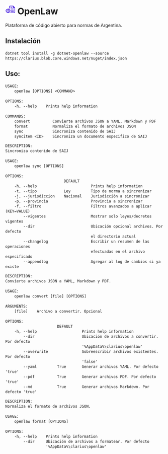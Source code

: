 ![Icon](assets/img/icon.png) OpenLaw
============

Plataforma de código abierto para normas de Argentina.

## Instalación

```
dotnet tool install -g dotnet-openlaw --source https://clarius.blob.core.windows.net/nuget/index.json
```

## Uso:

<!-- include src/dotnet-openlaw/help.md -->
```shell
USAGE:
    openlaw [OPTIONS] <COMMAND>

OPTIONS:
    -h, --help    Prints help information

COMMANDS:
    convert          Convierte archivos JSON a YAML, Markdown y PDF
    format           Normaliza el formato de archivos JSON         
    sync             Sincroniza contenido de SAIJ                  
    syncitem <ID>    Sincroniza un documento especifico de SAIJ    
```

<!-- src/dotnet-openlaw/help.md -->

<!-- include src/dotnet-openlaw/sync.md -->
```shell
DESCRIPTION:
Sincroniza contenido de SAIJ

USAGE:
    openlaw sync [OPTIONS]

OPTIONS:
                          DEFAULT                                               
    -h, --help                        Prints help information                   
    -t, --tipo            Ley         Tipo de norma a sincronizar               
    -j, --jurisdiccion    Nacional    Jurisdicción a sincronizar                
    -p, --provincia                   Provincia a sincronizar                   
    -f, --filtro                      Filtros avanzados a aplicar (KEY=VALUE)   
        --vigentes                    Mostrar solo leyes/decretos vigentes      
        --dir                         Ubicación opcional archivos. Por defecto  
                                      el directorio actual                      
        --changelog                   Escribir un resumen de las operaciones    
                                      efectuadas en el archivo especificado     
        --appendlog                   Agregar al log de cambios si ya existe    
```

<!-- src/dotnet-openlaw/sync.md -->

<!-- include src/dotnet-openlaw/convert.md -->
```shell
DESCRIPTION:
Convierte archivos JSON a YAML, Markdown y PDF.

USAGE:
    openlaw convert [file] [OPTIONS]

ARGUMENTS:
    [file]    Archivo a convertir. Opcional

OPTIONS:
                       DEFAULT                                                  
    -h, --help                    Prints help information                       
        --dir                     Ubicación de archivos a convertir. Por defecto
                                  '%AppData%\clarius\openlaw'                   
        --overwrite               Sobreescribir archivos existentes. Por defecto
                                  'false'                                       
        --yaml         True       Generar archivos YAML. Por defecto 'true'     
        --pdf          True       Generar archivos PDF. Por defecto 'true'      
        --md           True       Generar archivos Markdown. Por defecto 'true' 
```

<!-- src/dotnet-openlaw/convert.md -->

<!-- include src/dotnet-openlaw/format.md -->
```shell
DESCRIPTION:
Normaliza el formato de archivos JSON.

USAGE:
    openlaw format [OPTIONS]

OPTIONS:
    -h, --help    Prints help information                                       
        --dir     Ubicación de archivos a formatear. Por defecto                
                  '%AppData%\clarius\openlaw'                                   
```

<!-- src/dotnet-openlaw/format.md -->
